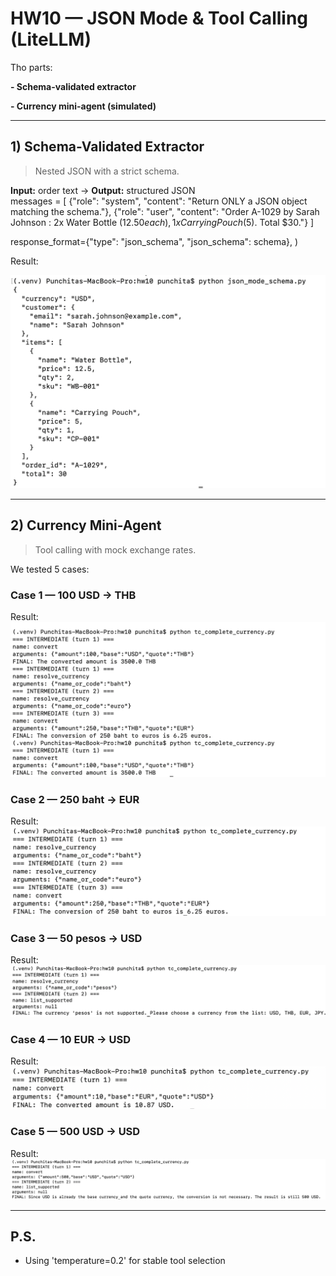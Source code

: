 # HW10 — JSON Mode & Tool Calling (LiteLLM)

Tho parts:

**- Schema-validated extractor**

**- Currency mini-agent (simulated)**

---

## 1) Schema-Validated Extractor  
>Nested JSON with a strict schema.  

**Input:** order text → **Output:** structured JSON  
messages = [
  {"role": "system", "content": "Return ONLY a JSON object matching the schema."},
  {"role": "user", "content": "Order A-1029 by Sarah Johnson : 2x Water Bottle ($12.50 each), 1x Carrying Pouch ($5). Total $30."}
]

response_format={"type": "json_schema", "json_schema": schema},
)

Result:  

![Schema Result](screenshots/schema_result.png)

---

## 2) Currency Mini-Agent  
>Tool calling with mock exchange rates.  

We tested 5 cases:


### Case 1 — 100 USD → THB  

Result: 
![USD to THB](screenshots/USD_THB.png)


### Case 2 — 250 baht → EUR  

Result: 
![THB to EUR](screenshots/THB_EUR.png)


### Case 3 — 50 pesos → USD

Result: 
![Pesos to USD](screenshots/PESOS_USD.png)


### Case 4 — 10 EUR → USD  

Result: 
![EUR to USD](screenshots/EUR_USD.png)


### Case 5 — 500 USD → USD  

Result: 
![USD to USD](screenshots/USD_USD.png)


---

## P.S.
- Using 'temperature=0.2' for stable tool selection  

